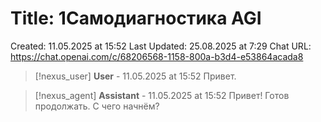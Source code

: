 # Title: 1Самодиагностика AGI

Created: 11.05.2025 at 15:52
Last Updated: 25.08.2025 at 7:29
Chat URL: https://chat.openai.com/c/68206568-1158-800a-b3d4-e53864acada8


>[!nexus_user] **User** - 11.05.2025 at 15:52
> Привет.
<!-- UID: cad7f0a3-d030-49e4-af88-b9a1a7d778ef -->




>[!nexus_agent] **Assistant** - 11.05.2025 at 15:52
> Привет! Готов продолжать. С чего начнём?
<!-- UID: a8ba10cb-4418-4445-84d6-8577cdf61d8b -->